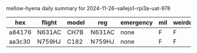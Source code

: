 mellow-hyena daily summary for 2024-11-26-vallejo1-rpi3a-uat-978

|hex|flight|model|reg|emergency|mil|weirdo|
|--|--|--|--|--|--|--|
|a84176|N631AC|CH7B|N631AC|none|F|F|
|aa3c30|N759HJ|C182|N759HJ|none|F|F|
